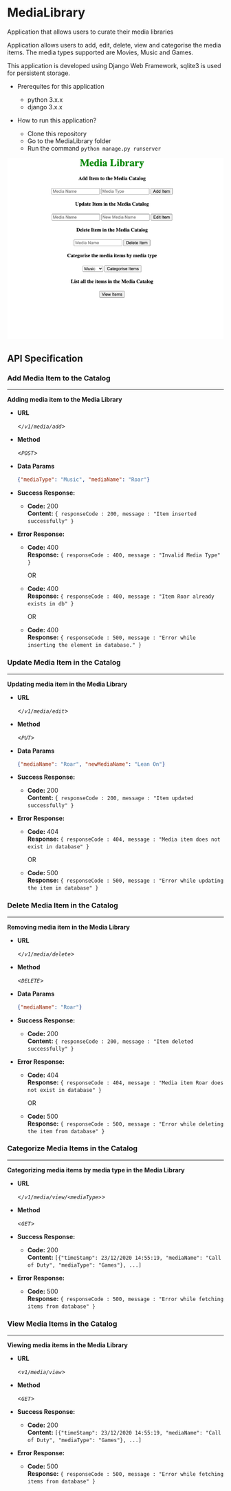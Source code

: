 # MediaLibrary

Application that allows users to curate their media libraries

Application allows users to add, edit, delete, view and categorise the media items. The media types supported are Movies, Music and Games. 

This application is developed using Django Web Framework, sqlite3 is used for persistent storage.


- Prerequites for this application
  - python 3.x.x
  - django 3.x.x


- How to run this application?
  - Clone this repository
  - Go to the MediaLibrary folder
  - Run the command `python manage.py runserver`

<p align="center">
  <img src="./MediaLibrary/HomePage.png">
</p>

## API Specification


### Add Media Item to the Catalog
---

**Adding media item to the Media Library**

* **URL**

  <_`/v1/media/add`_>

* **Method**

  <_`POST`_>

* **Data Params**

  ```json
  {"mediaType": "Music", "mediaName": "Roar"}
  ```

* **Success Response:**

  * **Code:** 200 <br />
    **Content:** `{ responseCode : 200, message : "Item inserted successfully" }`
 
* **Error Response:**
    
  * **Code:** 400 <br />
    **Response:** `{ responseCode : 400, message : "Invalid Media Type" }`
    
    OR
    
  * **Code:** 400 <br />
    **Response:** `{ responseCode : 400, message : "Item Roar already exists in db" }`
    
    OR 
    
  * **Code:** 400 <br />
    **Response:** `{ responseCode : 500, message : "Error while inserting the element in database." }`
    
    
    
    
 ### Update Media Item in the Catalog
---

**Updating media item in the Media Library**

* **URL**

  <_`/v1/media/edit`_>

* **Method**

  <_`PUT`_>

* **Data Params**

  ```json
  {"mediaName": "Roar", "newMediaName": "Lean On"}
  ```


* **Success Response:**

  * **Code:** 200 <br />
    **Content:** `{ responseCode : 200, message : "Item updated successfully" }`
 
* **Error Response:**
  
  * **Code:** 404 <br />
    **Response:** `{ responseCode : 404, message : "Media item does not exist in database" }`
    
    OR
    
  * **Code:** 500 <br />
    **Response:** `{ responseCode : 500, message : "Error while updating the item in database" }`
    
    
    
### Delete Media Item in the Catalog
---

**Removing media item in the Media Library**

* **URL**

  <_`/v1/media/delete`_>

* **Method**

  <_`DELETE`_>

* **Data Params**

  ```json
  {"mediaName": "Roar"}
  ```


* **Success Response:**

  * **Code:** 200 <br />
    **Content:** `{ responseCode : 200, message : "Item deleted successfully" }`
 
* **Error Response:**
  
  * **Code:** 404 <br />
    **Response:** `{ responseCode : 404, message : "Media item Roar does not exist in database" }`
    
    OR
    
  * **Code:** 500 <br />
    **Response:** `{ responseCode : 500, message : "Error while deleting the item from database" }`
    

    
### Categorize Media Items in the Catalog
---

**Categorizing media items by media type in the Media Library**

* **URL**

  <_`/v1/media/view/<mediaType>`_>

* **Method**

  <_`GET`_>

* **Success Response:**

  * **Code:** 200 <br />
    **Content:** `[{"timeStamp": 23/12/2020 14:55:19, "mediaName": "Call of Duty", "mediaType": "Games"}, ...]`
 
* **Error Response:**
  
  * **Code:** 500 <br />
    **Response:** `{ responseCode : 500, message : "Error while fetching items from database" }`
    
 
 ### View Media Items in the Catalog
---

**Viewing media items in the Media Library**

* **URL**

  <_`v1/media/view`_>

* **Method**

  <_`GET`_>

* **Success Response:**

  * **Code:** 200 <br />
    **Content:** `[{"timeStamp": 23/12/2020 14:55:19, "mediaName": "Call of Duty", "mediaType": "Games"}, ...]`
 
* **Error Response:**
  
  * **Code:** 500 <br />
    **Response:** `{ responseCode : 500, message : "Error while fetching items from database" }`
